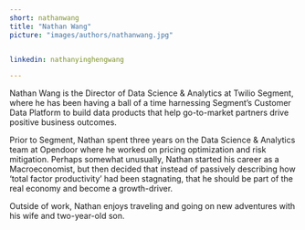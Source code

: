 ```yaml
---
short: nathanwang
title: "Nathan Wang"
picture: "images/authors/nathanwang.jpg"


linkedin: nathanyinghengwang

---
```


Nathan Wang is the Director of Data Science & Analytics at Twilio Segment, where he has been having a ball of a time harnessing Segment’s Customer Data Platform to build data products that help go-to-market partners drive positive business outcomes.

Prior to Segment, Nathan spent three years on the Data Science & Analytics team at Opendoor where he worked on pricing optimization and risk mitigation. Perhaps somewhat unusually, Nathan started his career as a Macroeconomist, but then decided that instead of passively describing how ‘total factor productivity’ had been stagnating, that he should be part of the real economy and become a growth-driver.

Outside of work, Nathan enjoys traveling and going on new adventures with his wife and two-year-old son.

